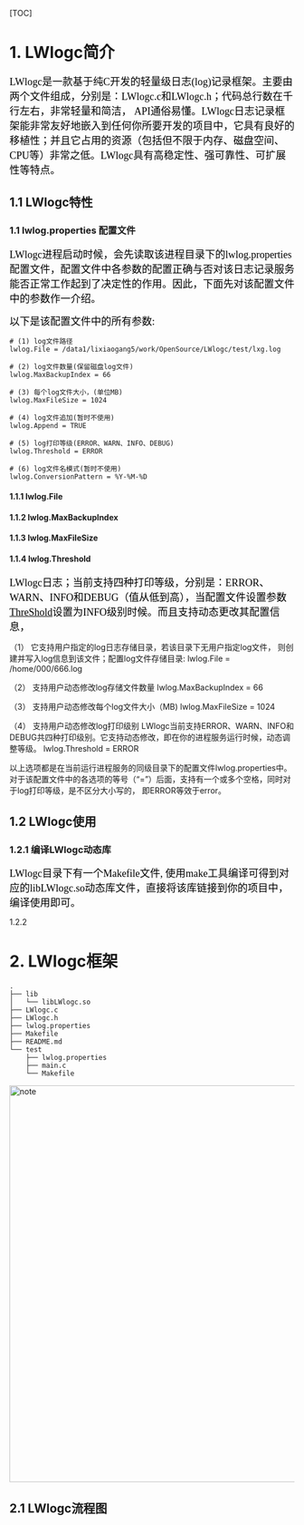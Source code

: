 [TOC]

# 1. LWlogc简介

​        <font face="Lucida Console" size=4 color = black>LWlogc是一款基于纯C开发的轻量级日志(log)记录框架。主要由两个文件组成，分别是：LWlogc.c和LWlogc.h；代码总行数在千行左右，非常轻量和简洁， API通俗易懂。LWlogc日志记录框架能非常友好地嵌入到任何你所要开发的项目中，它具有良好的移植性；并且它占用的资源（包括但不限于内存、磁盘空间、CPU等）非常之低。LWlogc具有高稳定性、强可靠性、可扩展性等特点。</font>


## 1.1 LWlogc特性

### 1.1  lwlog.properties 配置文件

​      <font face="Lucida Console" size=4 color = black>LWlogc进程启动时候，会先读取该进程目录下的lwlog.properties配置文件，配置文件中各参数的配置正确与否对该日志记录服务能否正常工作起到了决定性的作用。因此，下面先对该配置文件中的参数作一介绍。</font>

​	  <font face="Lucida Console" size=4 color = black>以下是该配置文件中的所有参数:</font>

```shell
# (1) log文件路径
lwlog.File = /data1/lixiaogang5/work/OpenSource/LWlogc/test/lxg.log

# (2) log文件数量(保留磁盘log文件)
lwlog.MaxBackupIndex = 66

# (3) 每个log文件大小，(单位MB)
lwlog.MaxFileSize = 1024

# (4) log文件追加(暂时不使用)
lwlog.Append = TRUE

# (5) log打印等级(ERROR、WARN、INFO、DEBUG)
lwlog.Threshold = ERROR

# (6) log文件名模式(暂时不使用)
lwlog.ConversionPattern = %Y-%M-%D
```

   

#### 1.1.1 lwlog.File

#### 1.1.2 lwlog.MaxBackupIndex

#### 1.1.3 lwlog.MaxFileSize

#### 1.1.4 lwlog.Threshold



   <font face="Lucida Console" size=4 color = black> LWlogc日志；当前支持四种打印等级，分别是：ERROR、WARN、INFO和DEBUG（值从低到高），当配置文件设置参数<u>ThreShold</u>设置为INFO级别时候。而且支持动态更改其配置信息，</font>

（1） 它支持用户指定的log日志存储目录，若该目录下无用户指定log文件， 则创建并写入log信息到该文件；配置log文件存储目录:
    		lwlog.File = /home/000/666.log

（2） 支持用户动态修改log存储文件数量
    		lwlog.MaxBackupIndex = 66

（3） 支持用户动态修改每个log文件大小（MB)
     		lwlog.MaxFileSize = 1024

（4） 支持用户动态修改log打印级别 
          LWlogc当前支持ERROR、WARN、INFO和DEBUG共四种打印级别。它支持动态修改，即在你的进程服务运行时候，动态调整等级。 
		lwlog.Threshold = ERROR 

​      以上选项都是在当前运行进程服务的同级目录下的配置文件lwlog.properties中。 对于该配置文件中的各选项的等号（“=”）后面，支持有一个或多个空格，同时对于log打印等级，是不区分大小写的， 即ERROR等效于error。

## 1.2 LWlogc使用   


### 1.2.1 编译LWlogc动态库 

 <font face="Lucida Console" size=4 color = black>LWlogc目录下有一个Makefile文件, 使用make工具编译可得到对应的libLWlogc.so动态库文件，直接将该库链接到你的项目中，编译使用即可。</font>

1.2.2 





# 2. LWlogc框架

```shell
.
├── lib
│   └── libLWlogc.so
├── LWlogc.c
├── LWlogc.h
├── lwlog.properties
├── Makefile
├── README.md
└── test
    ├── lwlog.properties
    ├── main.c
    └── Makefile
```
<img src="https://img-blog.csdnimg.cn/20200820122919489.png?x-oss-process=image/watermark,type_ZmFuZ3poZW5naGVpdGk,shadow_10,text_aHR0cHM6Ly9ibG9nLmNzZG4ubmV0L2xpeGlhb2dhbmdfdGhlYW5zd2Vy,size_16,color_FFFFFF,t_70#pic_center" width="700" alt="note"/>


## 2.1  LWlogc流程图
